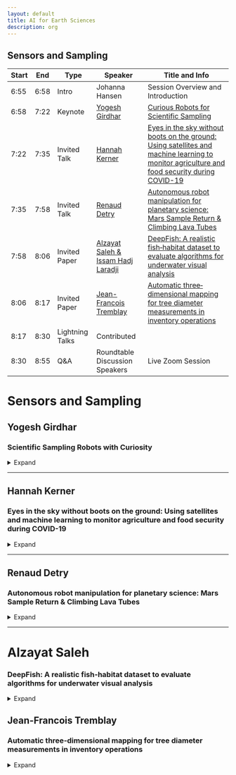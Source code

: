 ```yaml
---
layout: default
title: AI for Earth Sciences
description: org
---
```


## Sensors and Sampling

| Start | End | Type | Speaker | Title and Info |   
| ---- | ---- | --------- | ------------- | ----------------- | 
| 6:55 | 6:58 | Intro | Johanna Hansen | Session Overview and Introduction |  
| 6:58 | 7:22 | Keynote | [Yogesh Girdhar](http://warp.whoi.edu/) | [Curious Robots for Scientific Sampling](#yogesh-girdhar) |    
| 7:22 | 7:35 | Invited Talk | [Hannah Kerner](https://hannah-rae.github.io/) |  [Eyes in the sky without boots on the ground: Using satellites and machine learning to monitor agriculture and food security during COVID-19](#hannah-kerner) |  
| 7:35 | 7:58 | Invited Talk | [Renaud Detry](http://renaud-detry.net/)  | [Autonomous robot manipulation for planetary science: Mars Sample Return & Climbing Lava Tubes](#renaud-detry) |   
| 7:58 | 8:06 | Invited Paper | [Alzayat Saleh & Issam Hadj Laradji](https://github.com/alzayats/DeepFish) | [DeepFish: A realistic fish‑habitat dataset to evaluate algorithms for underwater visual analysis](Alzayat-Saleh) |     
| 8:06 | 8:17 | Invited Paper | [Jean-Francois Tremblay](https://norlab.ulaval.ca/research/montmorencydataset) | [Automatic three‐dimensional mapping for tree diameter measurements in inventory operations](#jean-francois-tremblay) |     
| 8:17 | 8:30 | Lightning Talks |  Contributed |  |   
| 8:30 | 8:55 | Q&A | Roundtable Discussion Speakers | Live Zoom Session |   



# Sensors and Sampling
##  Yogesh Girdhar
### Scientific Sampling Robots with Curiosity
<details closed> <summary>Expand </summary>WARPLab's research focuses on both the science and systems of exploration robots in extreme, communication starved environments such as the deep sea. It aims to develop robotics and machine learning-based techniques to enable search, discovery, and mapping of natural phenomena that are difficult to observe and study due to various physical and information-theoretic challenges. 

WARPLab is headed by Yogesh Girdhar, and is part of the Deep Submergence Laboratory (DSL), and the Applied Ocean Physics & Engineering (AOPE) department at Woods Hole Oceanographic Institution.</details>

---

## Hannah Kerner
### Eyes in the sky without boots on the ground: Using satellites and machine learning to monitor agriculture and food security during COVID-19  
<details closed> <summary>Expand</summary>
Hannah Kerner is an Assistant Research Professor at the University of Maryland, College Park. Her research focuses on developing machine learning solutions for remote sensing applications in agricultural monitoring, food security, and Earth/planetary science. She is the Machine Learning Lead and U.S. Domestic Co-Lead for NASA Harvest, NASA’s food security initiative run out of the University of Maryland.
</details>

---

## Renaud Detry
### Autonomous robot manipulation for planetary science: Mars Sample Return & Climbing Lava Tubes
<details closed> <summary>Expand </summary>This talk will highlight work at NASA on robotic missions from a machine vision perspective. The discussion will focus on the science questions that NASA hopes to answer through returned samples from Mars and the challenges imposed on robotic systems used for scientific data collection. 

Renaud Detry is the group leader for the Perception Systems group at NASA's Jet Propulsion Laboratory (JPL). Detry earned his Master's and Ph.D. degrees in computer engineering and robot learning from ULiege in 2006 and 2010. He served as a postdoc at KTH and ULiege between 2011 and 2015, before joining the Robotics and Mobility Section at JPL in 2016. His research interests are perception and learning for manipulation, robot grasping, and mobility, for terrestrial and planetary applications. At JPL, Detry leads the machine-vision team of the Mars Sample Return surface mission, and he leads and contributes to a variety of research projects related to industrial robot manipulation, orbital image understanding, in-space assembly, and autonomous wheeled or legged mobility for Mars, Europa, and Enceladus. </details>

---

# Alzayat Saleh
### DeepFish: A realistic fish‑habitat dataset to evaluate algorithms for underwater visual analysis
<details closed> <summary>Expand </summary>Visual analysis of complex fish habitats is an important step towards sustainable fisheries for human consumption and environmental protection. Deep Learning methods have shown great promise for scene analysis when trained on large-scale datasets. However, current datasets for fish analysis tend to focus on the classification task within constrained, plain environments which do not capture the complexity of underwater fish habitats. To address this limitation, we present DeepFish as a benchmark suite with a large-scale dataset to train and test methods for several computer vision tasks. The dataset consists of approximately 40 thousand images collected underwater from 20 habitats in the marine-environments of tropical Australia. The dataset originally contained only classification labels. Thus, we collected point-level and segmentation labels to have a more comprehensive fish analysis benchmark. These labels enable models to learn to automatically monitor fish count, identify their locations, and estimate their sizes. Our experiments provide an in-depth analysis of the dataset characteristics, and the performance evaluation of several state-of-the-art approaches based on our benchmark. Although models pre-trained on ImageNet have successfully performed on this benchmark, there is still room for improvement. Therefore, this benchmark serves as a testbed to motivate further development in this challenging domain of underwater computer vision. </details>

## Jean-Francois Tremblay  
### Automatic three‐dimensional mapping for tree diameter measurements in inventory operations
<details closed> <summary>Expand </summary>Forestry is a major industry in many parts of the world, yet this potential domain of application area has been overlooked by the robotics community. For instance, forest inventory, a cornerstone of efficient and sustainable forestry, is still traditionally performed manually by qualified professionals. The lack of automation in this particular task, consisting chiefly of measuring tree attributes, limits its speed, and, therefore, the area that can be economically covered. To this effect, we propose to use recent advancements in three‐dimensional mapping approaches in forests to automatically measure tree diameters from mobile robot observations. While previous studies showed the potential for such technology, they lacked a rigorous analysis of diameter estimation methods in challenging and large‐scale forest environments. Here, we validated multiple diameter estimation methods, including two novel ones, in a new publicly‐available dataset which includes four different forest sites, 11 trajectories, totaling 1458 tree observations, and 14,000 m2. From our extensive validation, we concluded that our mapping method is usable in the context of automated forest inventory, with our best diameter estimation method yielding a root mean square error of 3.45 cm for our whole dataset and 2.04 cm in ideal conditions consisting of mature forest with well‐spaced trees. Furthermore, we release this dataset to the public (https://norlab.ulaval.ca/research/montmorencydataset), to spur further research in robotic forest inventories. Finally, stemming from this large‐scale experiment, we provide recommendations for future deployments of mobile robots in a forestry context.

Jean-François is a Ph.D. student at McGill’s Mobile Robotics Lab, under the supervision of prof. Dave Meger. He is interested in model-based RL for mobile robot navigation in unstructured environments such as forests, tundra or underwater.  Previously he was a masters student at the Northern Robotics Laboratory (Norlab), working on lidar mapping and perception for forestry applications.</details>

